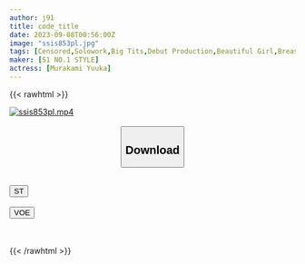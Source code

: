 ```yaml
---
author: j91
title: code_title
date: 2023-09-08T00:56:00Z
image: "ssis853pl.jpg"
tags: [Censored,Solowork,Big Tits,Debut Production,Beautiful Girl,Breasts	 ]
maker: [S1 NO.1 STYLE]
actress: [Murakami Yuuka]
---
```



{{< rawhtml >}}

<div class="video" data-videoid="mOyRXADBV4FbZLb">
    <a href="javascript:;">
        <img src="https://my.j91.asia/posts/ssis853pl/ssis853pl.jpg" width="WIDTH" height="HEIGHT" alt="ssis853pl.mp4" loading="lazy">
    </a>
</div>

<script type="text/javascript" src="https://j91.asia/asset/on-demand-st.js"></script>

<br>
  <link rel="stylesheet" href="https://j91.asia/asset/bs5.css">
  
  <center>
  <button class="btn btn-primary" type="button" data-bs-toggle="collapse" data-bs-target=".multi-collapse" aria-expanded="false" aria-controls="multiCollapseExample1 multiCollapseExample2"><h2>Download</h2></button></center>
</p>
<div class="row">
  <div class="col">
    <div class="collapse multi-collapse" id="multiCollapseExample1">
      <div class="card card-body">
	      	      <br>
<div class="buttons">  
<a href="https://streamtape.to/v/mOyRXADBV4FbZLb"><button class="btn-hover color-3"><i class="fa fa-download"></i> ST</button></a></div>
    </div>
  </div>
</div>
  <div class="col">
    <div class="collapse multi-collapse" id="multiCollapseExample2">
      <div class="card card-body">
	      <br>
<div class="buttons">
    <a href="https://voe.sx/xy5paqrxd53v"><button class="btn-hover color-9"><i class="fa fa-download"></i> VOE</button></a></div>
<br><br>
      </div>
    </div>
  </div>
</div>

{{< /rawhtml >}}